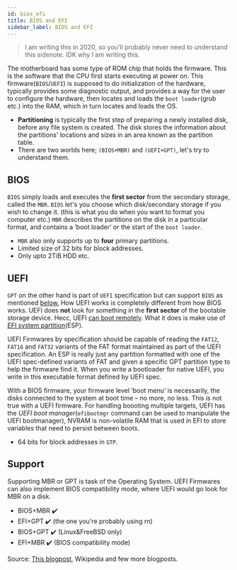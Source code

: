 ```yaml
---
id: bios_efi
title: BIOS and EFI
sidebar_label: BIOS and EFI
---
```


> I am writing this in 2020, so you'll probably never need to understand this sidenote. IDK why I am writing this.

The motherboard has some type of ROM chip that holds the firmware. This is the software that the CPU first starts executing at power on. This firmware(`BIOS`/`UEFI`) is supposed to do initialization of the hardware, typically provides some diagnostic output, and provides a way for the user to configure the hardware, then locates and loads the `boot loader`(grub etc.) into the RAM, which in turn locates and loads the OS.

- **Partitioning** is typically the first step of preparing a newly installed disk, before any file system is created. The disk stores the information about the partitions' locations and sizes in an area known as the partition table.
- There are two worlds here; `(BIOS+MBR)` and `(UEFI+GPT)`, let's try to understand them.

## BIOS

`BIOS` simply loads and executes the **first sector** from the secondary storage, called the `MBR`. `BIOS` let's you choose which disk/secondary storage if you wish to change it. (this is what you do when you want to format you computer etc.) `MBR` describes the partitions on the disk in a particular format, and contains a ‘boot loader’ or the start of the `boot loader`.

- `MBR` also only supports up to **four** primary partitions.
- Limited size of 32 bits for block addresses.
- Only upto 2TiB HDD etc.

## UEFI

`GPT` on the other hand is part of `UEFI` specification but can support `BIOS` as mentioned [below.](#support) How UEFI works is completely different from how BIOS works. UEFI does **not** look for something in the **first sector** of the bootable storage device. Hecc, UEFI [can boot remotely](https://en.wikipedia.org/wiki/Preboot_Execution_Environment). What it does is make use of [EFI system partition](https://en.wikipedia.org/wiki/EFI_system_partition)(ESP).

UEFI Firmwares by specification should be capable of reading the `FAT12`, `FAT16` and `FAT32` variants of the FAT format maintained as part of the UEFI specification. An ESP is really just any partition formatted with one of the UEFI spec-defined variants of FAT and given a specific GPT partition type to help the firmware find it. When you write a bootloader for native UEFI, you write in this executable format defined by UEFI spec.

With a BIOS firmware, your firmware level ‘boot menu’ is necessarily, the disks connected to the system at boot time – no more, no less. This is not true with a UEFI firmware. For handling boooting multiple targets, UEFI has the _UEFI boot manager_(`efibootmgr` command can be used to manipulate the UEFI bootmanager), NVRAM is non-volatile RAM that is used in EFI to store variables that need to persist between boots.

- 64 bits for block addresses in `GTP`.

## Support

Supporting MBR or GPT is task of the Operating System. UEFI Firmwares can also implement BIOS compatibility mode, where UEFI would go look for MBR on a disk.

- BIOS+MBR ✔️
- EFI+GPT ✔️ (the one you're probably using rn)
- BIOS+GPT ✔️ (Linux&FreeBSD only)
- EFI+MBR ✔️ (BIOS compatibility mode)

Source: [This blogpost](https://www.happyassassin.net/2014/01/25/uefi-boot-how-does-that-actually-work-then/), Wikipedia and few more blogposts.
